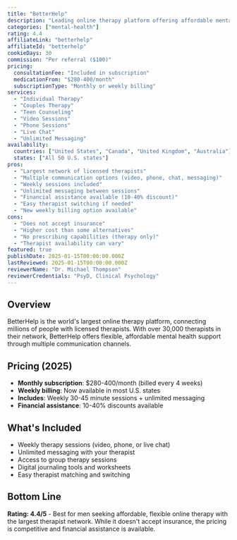 ```yaml
---
title: "BetterHelp"
description: "Leading online therapy platform offering affordable mental health support with licensed therapists via video, phone, and messaging."
categories: ["mental-health"]
rating: 4.4
affiliateLink: "betterhelp"
affiliateId: "betterhelp"
cookieDays: 30
commission: "Per referral ($100)"
pricing:
  consultationFee: "Included in subscription"
  medicationFrom: "$280-400/month"
  subscriptionType: "Monthly or weekly billing"
services:
  - "Individual Therapy"
  - "Couples Therapy"
  - "Teen Counseling"
  - "Video Sessions"
  - "Phone Sessions"
  - "Live Chat"
  - "Unlimited Messaging"
availability:
  countries: ["United States", "Canada", "United Kingdom", "Australia"]
  states: ["All 50 U.S. states"]
pros:
  - "Largest network of licensed therapists"
  - "Multiple communication options (video, phone, chat, messaging)"
  - "Weekly sessions included"
  - "Unlimited messaging between sessions"
  - "Financial assistance available (10-40% discount)"
  - "Easy therapist switching if needed"
  - "New weekly billing option available"
cons:
  - "Does not accept insurance"
  - "Higher cost than some alternatives"
  - "No prescribing capabilities (therapy only)"
  - "Therapist availability can vary"
featured: true
publishDate: 2025-01-15T00:00:00.000Z
lastReviewed: 2025-01-15T00:00:00.000Z
reviewerName: "Dr. Michael Thompson"
reviewerCredentials: "PsyD, Clinical Psychology"
---
```


## Overview

BetterHelp is the world's largest online therapy platform, connecting millions of people with licensed therapists. With over 30,000 therapists in their network, BetterHelp offers flexible, affordable mental health support through multiple communication channels.

## Pricing (2025)

- **Monthly subscription**: $280-400/month (billed every 4 weeks)
- **Weekly billing**: Now available in most U.S. states
- **Includes**: Weekly 30-45 minute sessions + unlimited messaging
- **Financial assistance**: 10-40% discounts available

## What's Included

- Weekly therapy sessions (video, phone, or live chat)
- Unlimited messaging with your therapist
- Access to group therapy sessions
- Digital journaling tools and worksheets
- Easy therapist matching and switching

## Bottom Line

**Rating: 4.4/5** - Best for men seeking affordable, flexible online therapy with the largest therapist network. While it doesn't accept insurance, the pricing is competitive and financial assistance is available.
